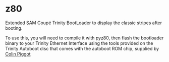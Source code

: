 # z80
Extended SAM Coupé Trinity BootLoader to display the classic stripes after booting.

To use this, you will need to compile it with pyz80, then flash the bootloader binary
to your Trinity Ethernet Interface using the tools provided on the Trinity Autoboot
disc that comes with the autoboot ROM chip, supplied by [Colin Piggot](https://twitter.com/QuazarSamCoupe)
